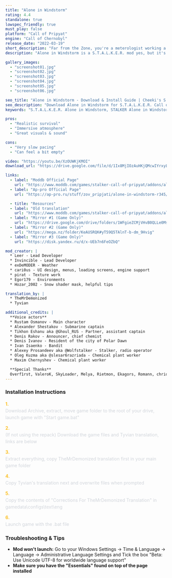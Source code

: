 ```yaml
---
title: "Alone in Windstorm"
rating: 4.4
standalone: true
lowspec_friendly: true
must_play: false
platform: "Call of Pripyat"
engine: "Call of Chernobyl"
release_date: "2022-03-19"
short_description: "Far from the Zone, you're a meterologist working a remote weather station in the Arctic. You recently lost all contact with civilization. When your only colleague vanishes trying to fix the radio, you step into the frozen wilderness to find answers."
description: "Alone in Windstorm is a S.T.A.L.K.E.R. mod yes, but it's not your typical S.T.A.L.K.E.R. game. We're far from the Zone here, in a remote weather station lost on Russia's Kola Peninsula. There's no mutants, factions or anomalies. Only the bitter cold and wild animals waitng for their next meal.<br>Cut off from the outside world and running low on supplies, you'll need to find a way out of this freezing world. You'll have to navigate using a hand-drawn map and compass, manage hunger, thirst, cold, craft essential tools, weapons, and hunt and fish to survive.<br>Alone in Windstorm is a beautiful, atmospheric and deeply immersive experience for people who love slow, careful exploration and demanding survival mechanics. A fully voiced, original story that unfolds through letters, recordings, and the remains of a world you're trying to escape."

gallery_images:
  - "screenshot01.jpg"
  - "screenshot02.jpg"
  - "screenshot03.jpg"
  - "screenshot04.jpg"
  - "screenshot05.jpg"
  - "screenshot06.jpg"

seo_title: "Alone in Windstorm - Download & Install Guide | Cheeki's S.T.A.L.K.E.R. Mods Archive"
seo_description: "Download Alone in Windstorm for S.T.A.L.K.E.R. Call of Pripyat. Complete installation guide, gameplay features, and detailed review on Cheeki's S.T.A.L.K.E.R. Mods Archive"
keywords: "S.T.A.L.K.E.R. Alone in Windstorm, STALKER Alone in Windstorm, S.T.A.L.K.E.R. story mods, STALKER story mods, Call of Pripyat mods, STALKER Call of Pripyat mods, Best STALKER Call of Pripyat mods, best S.T.A.L.K.E.R. mods 2025, best STALKER mods 2025, Alone in Windstorm, best STALKER mod, STALKER Winter Mod, Cheeki Breeki"

pros:
  - "Realistic survival"
  - "Immersive atmosphere"
  - "Great visuals & sound"

cons:
  - "Very slow pacing"
  - "Can feel a bit empty"

video: "https://youtu.be/XzOUWKjKMOI"
download_url: "https://drive.google.com/file/d/1Ix8MjIOzAuHKjQMcwIYrxyLKCg8EK6vN/view?usp=sharing"

links:
  - label: "Moddb Official Page"
    url: "https://www.moddb.com/games/stalker-call-of-pripyat/addons/alone-in-windstorm-complete-english-audio-translation"
  - label: "Ap-pro Official Page"
    url: "https://ap-pro.ru/stuff/zov_pripjati/alone-in-windstorm-r345/"

  - title: "Resources"
  - label: "Old translation"
    url: "https://www.moddb.com/games/stalker-call-of-pripyat/addons/alone-in-windstorm-english-translation"
  - label: "Mirror #1 (Game Only)"
    url: "https://drive.google.com/drive/folders/1WFgieZCMjVHvB0QLLe0MsatjeZVzZepx"
  - label: "Mirror #2 (Game Only)"
    url: "https://mega.nz/folder/KeAUSRQK#yT59Q5TAlnT-b-dm_9Hvig"
  - label: "Mirror #3 (Game Only)"
    url: "https://disk.yandex.ru/d/x-UEb7n6FeOZbQ"

mod_creator: |
  * Leer - Lead Developer
  * Invincible - Lead Developer
  * exDeMODER - Weather
  * cari0us - UI design, menus, loading screens, engine support
  * pirat - Texture work
  * Egor179 - Environments
  * Hozar_2002 - Snow shader mask, helpful tips

translation_by: |
  * TheMrDemonized
  * Tyvian

additional_credits: |
  **Voice actors**
  * Rustam Osmanov - Main character
  * Alexander Shestakov - Submarine captain
  * Tikhon Eshanu aka @Ghoul_RUS - Partner, assistant captain
  * Denis Rakov - Announcer, chief chemist
  * Denis Ivanov - Resident of the city of Polar Dawn
  * Ivan Isaenko - Bandit
  * Alexey Prosandeev aka @Wolfstalker - Stalker, radio operator
  * Oleg Kuzma aka @slesar6razriada - Chemical plant worker
  * Maxim Chernyshev - Chemical plant worker

  **Special Thanks**
  Overf1rst, ValeroK, SkyLoader, Melya, Rietmon, Ekagors, Romann, chriotmao, AziatkaVictor, mortan, SamArt, Rainford, rex44, STRIFER, Vector, Dragomir, Ник, _professor_Sakharov_, Andrey Nepryakhine, Artem Rodionov, Shoker, Ghost_neverbloom, Azetrix, MDT, Vodila, Seakad, ScaarjScout, Feel Fried, LilGabe, Johann, OlleWelder, CrommCruac, 4A Games, GSC Game World
---
```


### Installation Instructions

<div class="space-y-3 mt-4">
  <div class="flex items-start" style="gap: 0.75rem; margin-bottom: 0.75rem;">
    <span style="color: #fbbf24 !important; font-weight: bold; font-size: 0.875rem; flex-shrink: 0; line-height: 1.5; min-width: 1.2rem;">1.</span>
    <div style="flex: 1; line-height: 1.5;">
      <p style="margin: 0; color: #d1d5db;">Download Archive, extract, move game folder to the root of your drive, launch game with "Start game.bat"</p>
    </div>
  </div>

  <div class="flex items-start" style="gap: 0.75rem; margin-bottom: 0.75rem;">
    <span style="color: #fbbf24 !important; font-weight: bold; font-size: 0.875rem; flex-shrink: 0; line-height: 1.5; min-width: 1.2rem;">2.</span>
    <div style="flex: 1; line-height: 1.5;">
      <p style="margin: 0; color: #d1d5db;">(If not using the repack) Download the game files and Tyvian translation, links are below</p>
    </div>
  </div>

  <div class="flex items-start" style="gap: 0.75rem; margin-bottom: 0.75rem;">
    <span style="color: #fbbf24 !important; font-weight: bold; font-size: 0.875rem; flex-shrink: 0; line-height: 1.5; min-width: 1.2rem;">3.</span>
    <div style="flex: 1; line-height: 1.5;">
      <p style="margin: 0; color: #d1d5db;">Extract everything, copy TheMrDemonized translation first in your main game folder</p>
    </div>
  </div>

  <div class="flex items-start" style="gap: 0.75rem; margin-bottom: 0.75rem;">
    <span style="color: #fbbf24 !important; font-weight: bold; font-size: 0.875rem; flex-shrink: 0; line-height: 1.5; min-width: 1.2rem;">4.</span>
    <div style="flex: 1; line-height: 1.5;">
      <p style="margin: 0; color: #d1d5db;">Copy Tyvian's translation next and overwrite files when prompted</p>
    </div>
  </div>

  <div class="flex items-start" style="gap: 0.75rem; margin-bottom: 0.75rem;">
    <span style="color: #fbbf24 !important; font-weight: bold; font-size: 0.875rem; flex-shrink: 0; line-height: 1.5; min-width: 1.2rem;">5.</span>
    <div style="flex: 1; line-height: 1.5;">
      <p style="margin: 0; color: #d1d5db;">Copy the contents of "Corrections For TheMrDemonized Translation" in gamedata\configs\text\eng</p>
    </div>
  </div>

  <div class="flex items-start" style="gap: 0.75rem; margin-bottom: 0;">
    <span style="color: #fbbf24 !important; font-weight: bold; font-size: 0.875rem; flex-shrink: 0; line-height: 1.5; min-width: 1.2rem;">6.</span>
    <div style="flex: 1; line-height: 1.5;">
      <p style="margin: 0; color: #d1d5db;">Launch game with the .bat file</p>
    </div>
  </div>
</div>

### Troubleshooting & Tips

- **Mod won't launch:** Go to your Windows Settings -> Time & Language -> Language -> Administrative Language Settings and Tick the box "Beta: Use Unicode UTF-8 for worldwide language support"
- **Make sure you have the "Essentials" found on top of the page installed**
